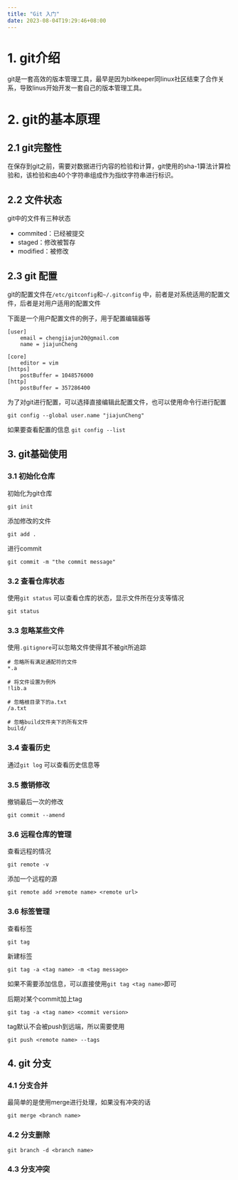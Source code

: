 ```yaml
---
title: "Git 入门"
date: 2023-08-04T19:29:46+08:00
---
```


# 1. git介绍

git是一套高效的版本管理工具，最早是因为bitkeeper同linux社区结束了合作关系，导致linus开始开发一套自己的版本管理工具。

# 2. git的基本原理

## 2.1 git完整性

在保存到git之前，需要对数据进行内容的检验和计算，git使用的sha-1算法计算检验和，该检验和由40个字符串组成作为指纹字符串进行标识。


## 2.2 文件状态

git中的文件有三种状态
- commited：已经被提交
- staged：修改被暂存
- modified：被修改

## 2.3 git 配置

git的配置文件在`/etc/gitconfig`和`~/.gitconfig` 中，前者是对系统适用的配置文件，后者是对用户适用的配置文件

下面是一个用户配置文件的例子，用于配置编辑器等

```shell
[user]
	email = chengjiajun20@gmail.com
    name = jiajunCheng

[core]
    editor = vim
[https]
	postBuffer = 1048576000
[http]
	postBuffer = 357286400
```

为了对git进行配置，可以选择直接编辑此配置文件，也可以使用命令行进行配置

```shell
git config --global user.name "jiajunCheng"
```

如果要查看配置的信息 `git config --list`


## 3. git基础使用

### 3.1 初始化仓库

初始化为git仓库
```shell
git init
```

添加修改的文件

```shell
git add .
```

进行commit
```shell
git commit -m "the commit message"
```

### 3.2 查看仓库状态

使用`git status` 可以查看仓库的状态，显示文件所在分支等情况

```shell
git status
```

### 3.3 忽略某些文件

使用`.gitignore`可以忽略文件使得其不被git所追踪

```shell
# 忽略所有满足通配符的文件
*.a

# 将文件设置为例外
!lib.a

# 忽略根目录下的a.txt
/a.txt

# 忽略build文件夹下的所有文件
build/
```

### 3.4 查看历史

通过`git log` 可以查看历史信息等


### 3.5 撤销修改

撤销最后一次的修改
```shell
git commit --amend
```

### 3.6 远程仓库的管理

查看远程的情况
```shell
git remote -v 
```

添加一个远程的源
```shell
git remote add >remote name> <remote url>
```

### 3.6 标签管理

查看标签
```shell
git tag
```

新建标签

```shell
git tag -a <tag name> -m <tag message>
```

如果不需要添加信息，可以直接使用`git tag <tag name>`即可


后期对某个commit加上tag
```shell
git tag -a <tag name> <commit version> 
```

tag默认不会被push到远端，所以需要使用

```shell
git push <remote name> --tags
```

## 4. git 分支

### 4.1 分支合并

最简单的是使用merge进行处理，如果没有冲突的话
```shell
git merge <branch name>
```

### 4.2 分支删除

```shell
git branch -d <branch name>
```

### 4.3 分支冲突

```shell

```